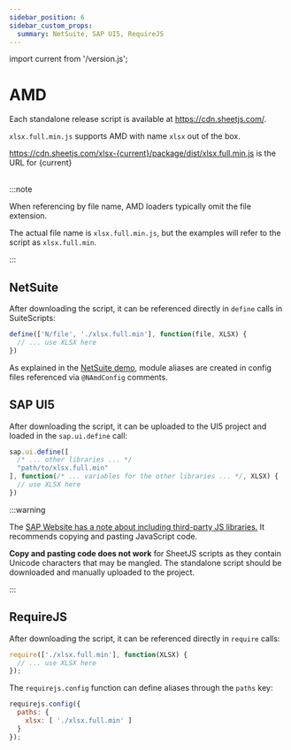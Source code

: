 ```yaml
---
sidebar_position: 6
sidebar_custom_props:
  summary: NetSuite, SAP UI5, RequireJS
---
```


import current from '/version.js';

# AMD

Each standalone release script is available at <https://cdn.sheetjs.com/>.

`xlsx.full.min.js` supports AMD with name `xlsx` out of the box.

<div><a href={`https://cdn.sheetjs.com/xlsx-${current}/package/dist/xlsx.full.min.js`}>https://cdn.sheetjs.com/xlsx-{current}/package/dist/xlsx.full.min.js</a> is the URL for {current}</div><br/>

:::note

When referencing by file name, AMD loaders typically omit the file extension.

The actual file name is `xlsx.full.min.js`, but the examples will refer to the
script as `xlsx.full.min`.

:::

## NetSuite

After downloading the script, it can be referenced directly in `define` calls
in SuiteScripts:

```js
define(['N/file', './xlsx.full.min'], function(file, XLSX) {
  // ... use XLSX here
})
```

As explained in the [NetSuite demo](../getting-started/demos/netsuite), module
aliases are created in config files referenced via `@NAmdConfig` comments.

## SAP UI5

After downloading the script, it can be uploaded to the UI5 project and loaded
in the `sap.ui.define` call:

```js
sap.ui.define([
  /* ... other libraries ... */
  "path/to/xlsx.full.min"
], function(/* ... variables for the other libraries ... */, XLSX) {
  // use XLSX here
})
```

:::warning

The [SAP Website has a note about including third-party JS libraries.](https://blogs.sap.com/2017/04/30/how-to-include-third-party-libraries-modules-in-sapui5/SAPUI5)
It recommends copying and pasting JavaScript code.

**Copy and pasting code does not work** for SheetJS scripts as they contain
Unicode characters that may be mangled.  The standalone script should be
downloaded and manually uploaded to the project.

:::

## RequireJS

After downloading the script, it can be referenced directly in `require` calls:

```js
require(['./xlsx.full.min'], function(XLSX) {
  // ... use XLSX here
});
```

The `requirejs.config` function can define aliases through the `paths` key:

```js
requirejs.config({
  paths: {
    xlsx: [ './xlsx.full.min' ]
  }
});
```
